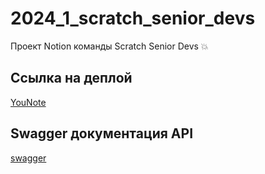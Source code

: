 # 2024_1_scratch_senior_devs
Проект Notion команды Scratch Senior Devs 💥

## Ссылка на деплой
[YouNote](http://you-note.ru:8010/)

## Swagger документация API
[swagger](http://you-note.ru:8080/api/swagger/index.html)
